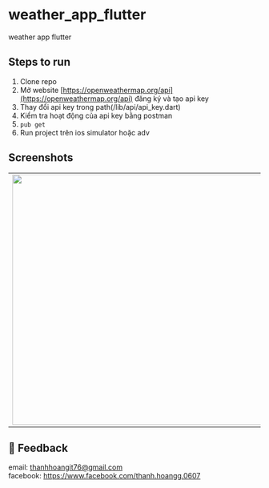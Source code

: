 # weather_app_flutter

weather app flutter


## Steps to run

1. Clone repo
2. Mở website [https://openweathermap.org/api](https://openweathermap.org/api) đăng ký và tạo api key
4. Thay đổi api key trong path(/lib/api/api_key.dart)
5. Kiểm tra hoạt động của api key bằng postman
6. `pub get`
7. Run project trên ios simulator hoặc adv


## Screenshots

<table>
    <td>
    <img src="srceenshots/app.gif" height="500em" />
    </td>
   </tr>
</table>

## 💬 Feedback
  email: thanhhoangit76@gmail.com<br>
  facebook: https://www.facebook.com/thanh.hoangg.0607
